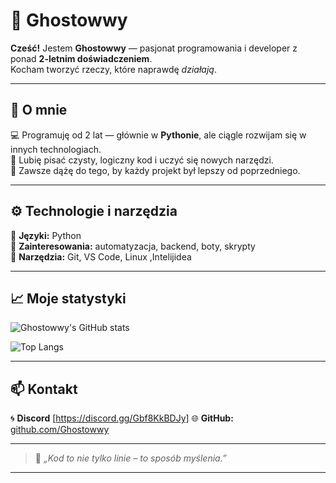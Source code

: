 # 👻 Ghostowwy

**Cześć!** Jestem **Ghostowwy** — pasjonat programowania i developer z ponad **2-letnim doświadczeniem**.  
Kocham tworzyć rzeczy, które naprawdę *działają*.

---

## 🧠 O mnie

💻 Programuję od 2 lat — głównie w **Pythonie**, ale ciągle rozwijam się w innych technologiach.  
🚀 Lubię pisać czysty, logiczny kod i uczyć się nowych narzędzi.  
🧩 Zawsze dążę do tego, by każdy projekt był lepszy od poprzedniego.

---

## ⚙️ Technologie i narzędzia

🔹 **Języki:** Python  
🔹 **Zainteresowania:** automatyzacja, backend,  boty, skrypty   
🔹 **Narzędzia:** Git, VS Code, Linux  ,Intelijidea 

---

## 📈 Moje statystyki

![Ghostowwy's GitHub stats](https://github-readme-stats.vercel.app/api?username=Ghostowwy&show_icons=true&theme=tokyonight)

![Top Langs](https://github-readme-stats.vercel.app/api/top-langs/?username=Ghostowwy&layout=compact&theme=tokyonight)

---

## 📫 Kontakt

🌀  **Discord** [https://discord.gg/Gbf8KkBDJy]
🌐 **GitHub:** [github.com/Ghostowwy](https://github.com/Ghostowwy)

---

> 💬 *„Kod to nie tylko linie – to sposób myślenia.”*

---
